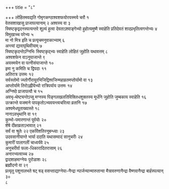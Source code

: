 +++
title = "८"

+++
लोहितमवद्यति गोमृगकण्ठाश्वशफयोरयस्मये चरौ १  
वेतसशाखासु प्राजापत्यानाम् २
अश्वस्य वा ३  
स्विष्टकृद्वदनस्पत्यन्तरे शूल्यं हुत्वा देवताऽश्वाङ्गेभ्यो
हुहोत्यमुष्मै स्वाहेति प्रतिदेवतं शादप्रभृतित्वगन्तेभ्यः ४  
विमुखाच्च
परेभ्यः ५  
मा नो मित्र इति च प्रत्यृचमनुवाकाभ्याम् ६  
अन्त्यां
द्यावापृथिवीयाम् ७  
स्विष्टकृदन्तेऽग्निभिः
स्विष्टकृद्भ्यः स्वाहेति लोहितं जुहोति
यथावत्तम् ८  
अश्वशफेन वाऽनुयाजान्ते ९  
अयस्मयेन वा पत्नीसंयाजान्ते
१०  
इमा नु कमिति च द्विपदाः ११  
अतिरात्र उत्तमः १२  
सर्वस्तोमो
ज्य्तोर्गौरायुरभिजिद्विश्वजिन्महाव्रतमप्तोर्यामो
वा १३  
आप्तोर्यामे तिरोऽह्नीयेभ्यो रात्रिपर्याय उत्तमः १४  
अग्निष्ठे
प्राजापत्यौ च १५  
अवभृ-थेष्ट्यन्तेऽप्सु मग्नस्य
पिङ्गलखलतिविक्लिधशुक्लस्य मूर्धनि जुहोति
जुम्बकाय स्वाहेति १६  
उत्क्रान्ते यजमाने
पापकृतोऽभ्यवयन्त्यचरित्वा
व्रतानि १७  
अश्वमेधपूताख्यास्ते १८  
नानाऽवभृथानि वा १९  
कुम्भो-पमारणान्तं
पूर्वयोः २०  
शेषे दीक्षाव्रताऽभावात् २१  
सर्वं वा श्रुतेः २२
एकविंशतिरनूबन्ध्याः २३  
उदवसानीयान्ते भार्या ददाति
यथासम्वादं सानुचरीः २४  
कुमारीं पालागलीं चाध्वर्यवे २५  
अनुचरीर्वा
फला-धिकारादितरासाम् २६  
अनारभ्यत्वाच्च २७  
द्वादशाहमाग्नेयः पुरोडाशः
२८  
ब्रह्मौदनो वा २९  
प्रत्यृतु पशूनालभते षट् षड्
वसन्ताद्याग्नेया-नैन्द्रा
न्पार्जन्यान्मारुतान्वा मैत्रावरुणानैन्द्रा
वैष्णवानैन्द्रा बार्हस्पत्यान् ३०  
८

 